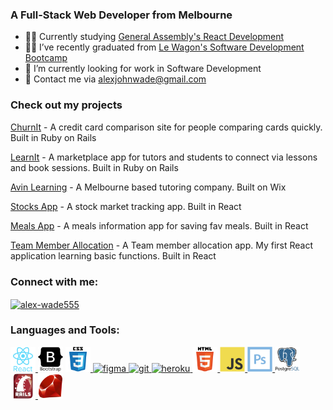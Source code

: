 
<h3 align="left">A Full-Stack Web Developer from Melbourne</h3>

- 👨‍💻 Currently studying <a href="https://generalassemb.ly/education/react-development/sydney"> General Assembly's React Development</a>
- 👩‍🎓 I’ve recently graduated from <a href="https://www.lewagon.com/web-development-course">Le Wagon's Software Development Bootcamp</a>
- 💪 I’m currently looking for work in Software Development
- 📧 Contact me via alexjohnwade@gmail.com

<h3 align="left">Check out my projects</h3>
<p align="left"><a href="https://churnit2.herokuapp.com/">ChurnIt</a> - A credit card comparison site for people comparing cards quickly. Built in Ruby on Rails</p>
  <p align="left"><a href="https://learnit3.herokuapp.com/">LearnIt</a> - A marketplace app for tutors and students to connect via lessons and book sessions. Built in Ruby on Rails</p>
  <p align="left"><a href="https://www.avinlearning.com/">Avin Learning</a> - A Melbourne based tutoring company. Built on Wix</p>
  <p align="left"><a href="https://react-stocks-app-psi.vercel.app/">Stocks App</a> - A stock market tracking app. Built in React
  <p align="left"><a href="https://react-meals-app-eight.vercel.app/">Meals App</a> - A meals information app for saving fav meals. Built in React
  <p align="left"><a href="https://team-member-allocation-ten.vercel.app//">Team Member Allocation</a> - A Team member allocation app. My first React application learning basic functions. Built in React


<h3 align="left">Connect with me:</h3>
<p align="left">
<a href="https://linkedin.com/in/alex-wade555" target="blank"><img align="center" src="https://raw.githubusercontent.com/rahuldkjain/github-profile-readme-generator/master/src/images/icons/Social/linked-in-alt.svg" alt="alex-wade555" height="30" width="40" /></a>
</p>

<h3 align="left">Languages and Tools:</h3>
<p align="left"> <a href="https://getbootstrap.com" target="_blank" rel="noreferrer"> <a href="https://reactjs.org/" target="_blank" rel="noreferrer"> <img src="https://raw.githubusercontent.com/devicons/devicon/master/icons/react/react-original-wordmark.svg" alt="react" width="40" height="40"/> </a> <img src="https://raw.githubusercontent.com/devicons/devicon/master/icons/bootstrap/bootstrap-plain-wordmark.svg" alt="bootstrap" width="40" height="40"/> </a> <a href="https://www.w3schools.com/css/" target="_blank" rel="noreferrer"> <img src="https://raw.githubusercontent.com/devicons/devicon/master/icons/css3/css3-original-wordmark.svg" alt="css3" width="40" height="40"/> </a> <a href="https://www.figma.com/" target="_blank" rel="noreferrer"> <img src="https://www.vectorlogo.zone/logos/figma/figma-icon.svg" alt="figma" width="40" height="40"/> </a> <a href="https://git-scm.com/" target="_blank" rel="noreferrer"> <img src="https://www.vectorlogo.zone/logos/git-scm/git-scm-icon.svg" alt="git" width="40" height="40"/> </a> <a href="https://heroku.com" target="_blank" rel="noreferrer"> <img src="https://www.vectorlogo.zone/logos/heroku/heroku-icon.svg" alt="heroku" width="40" height="40"/> </a> <a href="https://www.w3.org/html/" target="_blank" rel="noreferrer"> <img src="https://raw.githubusercontent.com/devicons/devicon/master/icons/html5/html5-original-wordmark.svg" alt="html5" width="40" height="40"/> </a> <a href="https://developer.mozilla.org/en-US/docs/Web/JavaScript" target="_blank" rel="noreferrer"> <img src="https://raw.githubusercontent.com/devicons/devicon/master/icons/javascript/javascript-original.svg" alt="javascript" width="40" height="40"/> </a> <a href="https://www.photoshop.com/en" target="_blank" rel="noreferrer"> <img src="https://raw.githubusercontent.com/devicons/devicon/master/icons/photoshop/photoshop-line.svg" alt="photoshop" width="40" height="40"/> </a> <a href="https://www.postgresql.org" target="_blank" rel="noreferrer"> <img src="https://raw.githubusercontent.com/devicons/devicon/master/icons/postgresql/postgresql-original-wordmark.svg" alt="postgresql" width="40" height="40"/> </a> <a href="https://rubyonrails.org" target="_blank" rel="noreferrer"> <img src="https://raw.githubusercontent.com/devicons/devicon/master/icons/rails/rails-original-wordmark.svg" alt="rails" width="40" height="40"/> </a> <a href="https://www.ruby-lang.org/en/" target="_blank" rel="noreferrer"> <img src="https://raw.githubusercontent.com/devicons/devicon/master/icons/ruby/ruby-original.svg" alt="ruby" width="40" height="40"/> </a> </p>
